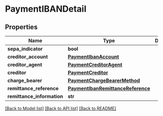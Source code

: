 # PaymentIBANDetail

## Properties
Name | Type | Description | Notes
------------ | ------------- | ------------- | -------------
**sepa_indicator** | **bool** |  | [optional] 
**creditor_account** | [**PaymentIbanAccount**](PaymentIbanAccount.md) |  | 
**creditor_agent** | [**PaymentCreditorAgent**](PaymentCreditorAgent.md) |  | [optional] 
**creditor** | [**PaymentCreditor**](PaymentCreditor.md) |  | 
**charge_bearer** | [**PaymentChargeBearerMethod**](PaymentChargeBearerMethod.md) |  | [optional] 
**remittance_reference** | [**PaymentIbanRemittanceReference**](PaymentIbanRemittanceReference.md) |  | [optional] 
**remittance_information** | **str** |  | [optional] 

[[Back to Model list]](../README.md#documentation-for-models) [[Back to API list]](../README.md#documentation-for-api-endpoints) [[Back to README]](../README.md)


